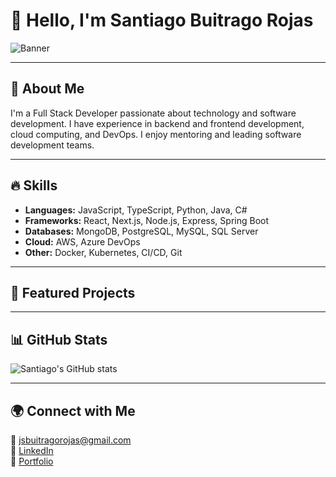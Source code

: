# 👋 Hello, I'm Santiago Buitrago Rojas

![Banner](#)

---

## 🚀 About Me

I'm a Full Stack Developer passionate about technology and software development. I have experience in backend and frontend development, cloud computing, and DevOps. I enjoy mentoring and leading software development teams.

---

## 🔥 Skills

- **Languages:** JavaScript, TypeScript, Python, Java, C#
- **Frameworks:** React, Next.js, Node.js, Express, Spring Boot
- **Databases:** MongoDB, PostgreSQL, MySQL, SQL Server
- **Cloud:** AWS, Azure DevOps
- **Other:** Docker, Kubernetes, CI/CD, Git

---

## 📌 Featured Projects
<!-- Este es un comentario en Markdown

- [🔗 Project 1](https://github.com/jsrojasbuitrago/project1) – A web app for X purpose
- [🔗 Project 2](https://github.com/jsrojasbuitrago/project2) – API with Node.js and MongoDB
 -->
---

## 📊 GitHub Stats

![Santiago's GitHub stats](https://github-readme-stats.vercel.app/api?username=SantiagoRojasBuitrago&show_icons=true&theme=radical)

---

## 🌍 Connect with Me

📧 jsbuitragorojas@gmail.com  
🔗 [LinkedIn](https://linkedin.com/in/jsrojasbuitrago)  
🔗 [Portfolio](https://yourportfolio.com)  


